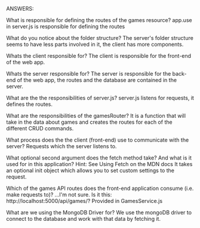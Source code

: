 ANSWERS:

What is responsible for defining the routes of the games resource?
    app.use in server.js is responsible for defining the routes

What do you notice about the folder structure? 
    The server's folder structure seems to have less parts involved in it, the client has more components.

Whats the client responsible for? 
    The client is responsible for the front-end of the web app.

Whats the server responsible for?
    The server is responsible for the back-end of the web app, the routes and the database are contained in the server.

What are the the responsibilities of server.js?
    server.js listens for requests, it defines the routes. 

What are the responsibilities of the gamesRouter?
    It is a function that will take in the data about games and creates the routes for each of the different CRUD commands. 

What process does the the client (front-end) use to communicate with the server?
    Requests which the server listens to. 

What optional second argument does the fetch method take? And what is it used for in this application? Hint: See Using Fetch on the MDN docs
    It takes an optional init object which allows you to set custom settings to the request. 

Which of the games API routes does the front-end application consume (i.e. make requests to)?
    ...I'm not sure. Is it this: http://localhost:5000/api/games/? Provided in GamesService.js 

What are we using the MongoDB Driver for?
    We use the mongoDB driver to connect to the database and work with that data by fetching it.
